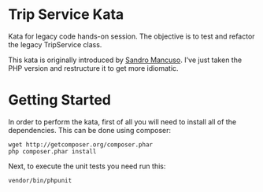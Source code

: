 Trip Service Kata
=================

Kata for legacy code hands-on session. The objective is to test and refactor the legacy TripService class.

This kata is originally introduced by [Sandro Mancuso](https://github.com/sandromancuso). I've just taken the PHP version and restructure it to get more idiomatic.

# Getting Started

In order to perform the kata, first of all you will need to install all of the dependencies. This can be done using
composer:

```shell
wget http://getcomposer.org/composer.phar
php composer.phar install
```

Next, to execute the unit tests you need run this:

    vendor/bin/phpunit

